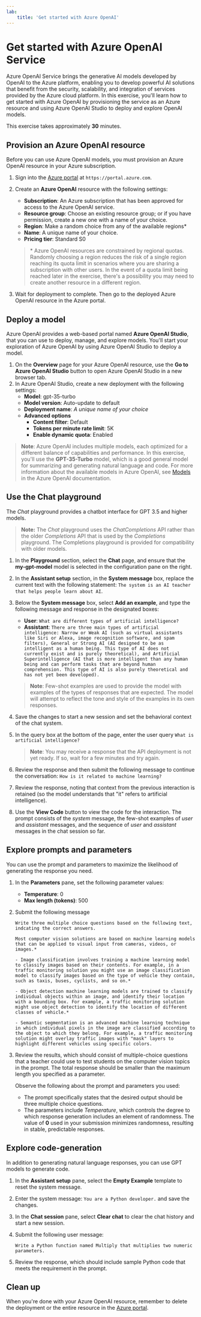 ```yaml
---
lab:
    title: 'Get started with Azure OpenAI'
---
```


# Get started with Azure OpenAI Service

Azure OpenAI Service brings the generative AI models developed by OpenAI to the Azure platform, enabling you to develop powerful AI solutions that benefit from the security, scalability, and integration of services provided by the Azure cloud platform. In this exercise, you'll learn how to get started with Azure OpenAI by provisioning the service as an Azure resource and using Azure OpenAI Studio to deploy and explore OpenAI models.

This exercise takes approximately **30** minutes.

## Provision an Azure OpenAI resource

Before you can use Azure OpenAI models, you must provision an Azure OpenAI resource in your Azure subscription.

1. Sign into the [Azure portal](https://portal.azure.com) at `https://portal.azure.com`.
2. Create an **Azure OpenAI** resource with the following settings:
    - **Subscription**: An Azure subscription that has been approved for access to the Azure OpenAI service.
    - **Resource group**: Choose an existing resource group; or if you have permission, create a new one with a name of your choice.
    - **Region**: Make a random choice from any of the available regions\*
    - **Name**: A unique name of your choice.
    - **Pricing tier**: Standard S0

    > \* Azure OpenAI resources are constrained by regional quotas. Randomly choosing a region reduces the risk of a single region reaching its quota limit in scenarios where you are sharing a subscription with other users. In the event of a quota limit being reached later in the exercise, there's a possibility you may need to create another resource in a different region.

3. Wait for deployment to complete. Then go to the deployed Azure OpenAI resource in the Azure portal.

## Deploy a model

Azure OpenAI provides a web-based portal named **Azure OpenAI Studio**, that you can use to deploy, manage, and explore models. You'll start your exploration of Azure OpenAI by using Azure OpenAI Studio to deploy a model.

1. On the **Overview** page for your Azure OpenAI resource, use the **Go to Azure OpenAI Studio** button to open Azure OpenAI Studio in a new browser tab.
2. In Azure OpenAI Studio, create a new deployment with the following settings:
    - **Model**: gpt-35-turbo
    - **Model version**: Auto-update to default
    - **Deployment name**: *A unique name of your choice*
    - **Advanced options**
        - **Content filter**: Default
        - **Tokens per minute rate limit**: 5K
        - **Enable dynamic quota**: Enabled

> **Note**: Azure OpenAI includes multiple models, each optimized for a different balance of capabilities and performance. In this exercise, you'll use the **GPT-35-Turbo** model, which is a good general model for summarizing and generating natural language and code. For more information about the available models in Azure OpenAI, see [Models](https://learn.microsoft.com/azure/cognitive-services/openai/concepts/models) in the Azure OpenAI documentation.

## Use the Chat playground

The *Chat* playground provides a chatbot interface for GPT 3.5 and higher models.

> **Note:** The *Chat* playground uses the *ChatCompletions* API rather than the older *Completions* API that is used by the *Completions* playground. The Completions playground is provided for compatibility with older models.

1. In the **Playground** section, select the **Chat** page, and ensure that the **my-gpt-model** model is selected in the configuration pane on the right.
2. In the **Assistant setup** section, in the **System message** box, replace the current text with the following statement: `The system is an AI teacher that helps people learn about AI`.

3. Below the **System message** box, select **Add an example**, and type the following message and response in the designated boxes:

    - **User**: `What are different types of artificial intelligence?`
    - **Assistant**: `There are three main types of artificial intelligence: Narrow or Weak AI (such as virtual assistants like Siri or Alexa, image recognition software, and spam filters), General or Strong AI (AI designed to be as intelligent as a human being. This type of AI does not currently exist and is purely theoretical), and Artificial Superintelligence (AI that is more intelligent than any human being and can perform tasks that are beyond human comprehension. This type of AI is also purely theoretical and has not yet been developed).`

    > **Note**: Few-shot examples are used to provide the model with examples of the types of responses that are expected. The model will attempt to reflect the tone and style of the examples in its own responses.

4. Save the changes to start a new session and set the behavioral context of the chat system.
5. In the query box at the bottom of the page, enter the user query `What is artificial intelligence?`

    > **Note**: You may receive a response that the API deployment is not yet ready. If so, wait for a few minutes and try again.

6. Review the response and then submit the following message to continue the conversation: `How is it related to machine learning?`
7. Review the response, noting that context from the previous interaction is retained (so the model understands that "it" refers to artificial intelligence).
8. Use the **View Code** button to view the code for the interaction. The prompt consists of the *system* message, the few-shot examples of *user* and *assistant* messages, and the sequence of *user* and *assistant* messages in the chat session so far.

## Explore prompts and parameters

You can use the prompt and parameters to maximize the likelihood of generating the response you need.

1. In the **Parameters** pane, set the following parameter values:
    - **Temperature**: 0
    - **Max length (tokens)**: 500

2. Submit the following message

    ```
    Write three multiple choice questions based on the following text, indcating the correct answers.

    Most computer vision solutions are based on machine learning models that can be applied to visual input from cameras, videos, or images.*

    - Image classification involves training a machine learning model to classify images based on their contents. For example, in a traffic monitoring solution you might use an image classification model to classify images based on the type of vehicle they contain, such as taxis, buses, cyclists, and so on.*

    - Object detection machine learning models are trained to classify individual objects within an image, and identify their location with a bounding box. For example, a traffic monitoring solution might use object detection to identify the location of different classes of vehicle.*

    - Semantic segmentation is an advanced machine learning technique in which individual pixels in the image are classified according to the object to which they belong. For example, a traffic monitoring solution might overlay traffic images with "mask" layers to highlight different vehicles using specific colors.
    ```

3. Review the results, which should consist of multiple-choice questions that a teacher could use to test students on the computer vision topics in the prompt. The total response should be smaller than the maximum length you specified as a parameter.

    Observe the following about the prompt and parameters you used:

    - The prompt specifically states that the desired output should be three multiple choice questions.
    - The parameters include *Temperature*, which controls the degree to which response generation includes an element of randomness. The value of **0** used in your submission minimizes randomness, resulting in stable, predictable responses.

## Explore code-generation

In addition to generating natural language responses, you can use GPT models to generate code.

1. In the **Assistant setup** pane, select the **Empty Example** template to reset the system message.
2. Enter the system message: `You are a Python developer.` and save the changes.
3. In the **Chat session** pane, select **Clear chat** to clear the chat history and start a new session.
4. Submit the following user message:

    ```
    Write a Python function named Multiply that multiplies two numeric parameters.
    ```

5. Review the response, which should include sample Python code that meets the requirement in the prompt.

## Clean up

When you're done with your Azure OpenAI resource, remember to delete the deployment or the entire resource in the [Azure portal](https://portal.azure.com).
